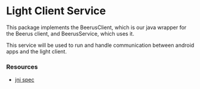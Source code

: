 # Light Client Service

This package implements the BeerusClient, which is our java wrapper for the Beerus client, and BeerusService, which uses it.

This service will be used to run and handle communication between android apps and the light client.


### Resources

- [jni spec](https://docs.oracle.com/javase/8/docs/technotes/guides/jni/spec/jniTOC.html)
